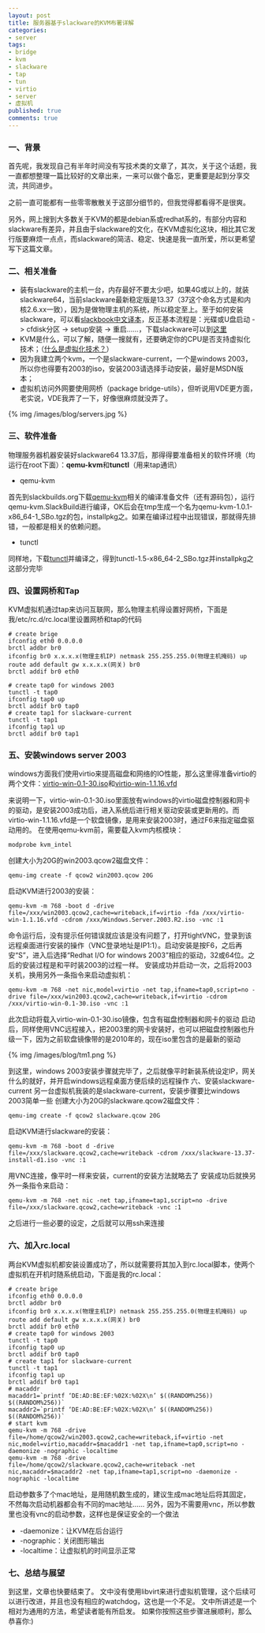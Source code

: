 ```yaml
---
layout: post
title: 服务器基于slackware的KVM布署详解
categories:
- server
tags:
- bridge
- kvm
- slackware
- tap
- tun
- virtio
- server
- 虚拟机
published: true
comments: true
---
```


### 一、背景 

首先呢，我发现自己有半年时间没有写技术类的文章了，其次，关于这个话题，我一直都想整理一篇比较好的文章出来，一来可以做个备忘，更重要是起到分享交流，共同进步。

之前一直可能都有一些零零散散关于这部分细节的，但我觉得都看得不是很爽。

另外，网上搜到大多数关于KVM的都是debian系或redhat系的，有部分内容和slackware有差异，并且由于slackware的文化，在KVM虚拟化这块，相比其它发行版要麻烦一点点，而slackware的简洁、稳定、快速是我一直所爱，所以更希望写下这篇文章。

### 二、相关准备
* 装有slackware的主机一台，内存最好不要太少吧，如果4G或以上的，就装slackware64，当前slackware最新稳定版是13.37（37这个命名方式是和内核2.6.xx一致），因为是做物理主机的系统，所以稳定至上。至于如何安装slackware，可以看[slackbook中文译本](http://www.linuxsir.org/bbs/thread383703.html)，反正基本流程是：光碟或U盘启动 -> cfdisk分区 -> setup安装 -> 重启……，下载slackware可以到[这里](http://taper.alienbase.nl/mirrors/slackware/)
* KVM是什么，可以了解，随便一搜就有，还要确定你的CPU是否支持虚拟化技术；（[什么是虚拟化技术？](http://baike.baidu.com/view/13605.htm)）
* 因为我建立两个kvm，一个是slackware-current，一个是windows 2003，所以你也得要有2003的iso，安装2003请选择手动安装，最好是MSDN版本；
* 虚拟机访问外网要使用网桥（package bridge-utils），但听说用VDE更方面，老实说，VDE我弄了一下，好像很麻烦就没弄了。

{% img /images/blog/servers.jpg %}

### 三、软件准备 
物理服务器机器安装好slackware64
13.37后，那得得要准备相关的软件环境（均运行在root下面）：**qemu-kvm**和**tunctl**（用来tap通讯）

* qemu-kvm

首先到slackbuilds.org下载[qemu-kvm](http://slackbuilds.org/repository/13.37/system/qemu-kvm/)相关的编译准备文件（还有源码包），运行qemu-kvm.SlackBuild进行编译，OK后会在tmp生成一个名为qemu-kvm-1.0.1-x86_64-1_SBo.tgz的包，installpkg之。如果在编译过程中出现错误，那就得先排错，一般都是相关的依赖问题。

* tunctl

同样地，下载[tunctl](http://slackbuilds.org/repository/13.37/network/tunctl/)并编译之，得到tunctl-1.5-x86_64-2_SBo.tgz并installpkg之
这部分完毕

### 四、设置网桥和Tap 
KVM虚拟机通过tap来访问互联网，那么物理主机得设置好网桥，下面是我/etc/rc.d/rc.local里设置网桥和tap的代码 
```
# create brige 
ifconfig eth0 0.0.0.0 
brctl addbr br0 
ifconfig br0 x.x.x.x(物理主机IP) netmask 255.255.255.0(物理主机掩码) up 
route add default gw x.x.x.x(网关) br0 
brctl addif br0 eth0
```
```
# create tap0 for windows 2003 
tunctl -t tap0 
ifconfig tap0 up 
brctl addif br0 tap0
# create tap1 for slackware-current 
tunctl -t tap1 
ifconfig tap1 up 
brctl addif br0 tap1
```
### 五、安装windows server 2003 
windows方面我们使用virtio来提高磁盘和网络的IO性能，那么这里得准备virtio的两个文件：[virtio-win-0.1-30.iso](http://alt.fedoraproject.org/pub/alt/virtio-win/latest/images/bin/virtio-win-0.1-30.iso)和[virtio-win-1.1.16.vfd](http://www.linuxwind.org/download/virtio-win-1.1.16.vfd)

来说明一下，virtio-win-0.1-30.iso里面放有windows的virtio磁盘控制器和网卡的驱动，是安装2003成功后，进入系统后进行相关驱动安装或更新用的。而virtio-win-1.1.16.vfd是一个软盘镜像，是用来安装2003时，通过F6来指定磁盘驱动用的。
在使用qemu-kvm前，需要载入kvm内核模块： 
```
modprobe kvm_intel
```
创建大小为20G的win2003.qcow2磁盘文件： 
```
qemu-img create -f qcow2 win2003.qcow 20G
```
启动KVM进行2003的安装： 
```
qemu-kvm -m 768 -boot d -drive file=/xxx/win2003.qcow2,cache=writeback,if=virtio -fda /xxx/virtio-win-1.1.16.vfd -cdrom /xxx/Windows.Server.2003.R2.iso -vnc :1 
```
命令运行后，没有提示任何错误就应该是没有问题了，打开tightVNC，登录到该远程桌面进行安装的操作（VNC登录地址是IP1:1）。启动安装是按F6，之后再安“S”，进入后选择“Redhat I/O for windows 2003”相应的驱动，32或64位。之后的安装过程是和平时装2003的过程一样。
安装成功并启动一次，之后将2003关机，换用另外一条指令来启动虚拟机： 
```
qemu-kvm -m 768 -net nic,model=virtio -net tap,ifname=tap0,script=no -drive file=/xxx/win2003.qcow2,cache=writeback,if=virtio -cdrom /xxx/virtio-win-0.1-30.iso -vnc :1 
```
此次启动将载入virtio-win-0.1-30.iso镜像，包含有磁盘控制器和网卡的驱动
启动后，同样使用VNC远程接入，把2003里的网卡安装好，也可以把磁盘控制器也升级一下，因为之前软盘镜像带的是2010年的，现在iso里包含的是最新的驱动

{% img /images/blog/tm1.png %}

到这里，windows 2003安装步骤就完毕了，之后就像平时新装系统设定IP，网关什么的就好，并开启windows远程桌面方便后续的远程操作
六、安装slackware-current 另一台虚拟机我装的是slackware-current，安装步骤要比windows 2003简单一些
创建大小为20G的slackware.qcow2磁盘文件： 
```
qemu-img create -f qcow2 slackware.qcow 20G
```
启动KVM进行slackware的安装： 
```
qemu-kvm -m 768 -boot d -drive file=/xxx/slackware.qcow2,cache=writeback -cdrom /xxx/slackware-13.37-install-d1.iso -vnc :1
```
用VNC连接，像平时一样来安装，current的安装方法就略去了
安装成功后就换另外一条指令来启动： 
```
qemu-kvm -m 768 -net nic -net tap,ifname=tap1,script=no -drive file=/xxx/slackware.qcow2,cache=writeback -vnc :1
```
之后进行一些必要的设定，之后就可以用ssh来连接

### 六、加入rc.local
两台KVM虚拟机都安装设置成功了，所以就需要将其加入到rc.local脚本，使两个虚拟机在开机时随系统启动，下面是我的rc.local： 
```
# create brige 
ifconfig eth0 0.0.0.0 
brctl addbr br0 
ifconfig br0 x.x.x.x(物理主机IP) netmask 255.255.255.0(物理主机掩码) up 
route add default gw x.x.x.x(网关) br0 
brctl addif br0 eth0
# create tap0 for windows 2003 
tunctl -t tap0 
ifconfig tap0 up 
brctl addif br0 tap0
# create tap1 for slackware-current 
tunctl -t tap1 
ifconfig tap1 up 
brctl addif br0 tap1
# macaddr 
macaddr1=`printf ‘DE:AD:BE:EF:%02X:%02X\n’ $((RANDOM%256)) $((RANDOM%256))` 
macaddr2=`printf ‘DE:AD:BE:EF:%02X:%02X\n’ $((RANDOM%256)) $((RANDOM%256))`
# start kvm
qemu-kvm -m 768 -drive file=/home/qcow2/win2003.qcow2,cache=writeback,if=virtio -net nic,model=virtio,macaddr=$macaddr1 -net tap,ifname=tap0,script=no -daemonize -nographic -localtime 
qemu-kvm -m 768 -drive file=/home/qcow2/slackware.qcow2,cache=writeback -net nic,macaddr=$macaddr2 -net tap,ifname=tap1,script=no -daemonize -nographic -localtime 
```
启动参数多了个mac地址，是用随机数生成的，建议生成mac地址后将其固定，不然每次启动机器都会有不同的mac地址……
另外，因为不需要用vnc，所以参数里也没有vnc的启动参数，这样也是保证安全的一个做法

* -daemonize：让KVM在后台运行
* -nographic：关闭图形输出
* -localtime：让虚拟机的时间显示正常

### 七、总结与展望
到这里，文章也快要结束了。
文中没有使用libvirt来进行虚拟机管理，这个后续可以进行改进，并且也没有相应的watchdog，这也是一个不足。
文中所讲述是一个相对为通用的方法，希望读者能有所启发。
如果你按照这些步骤进展顺利，那么恭喜你:)
